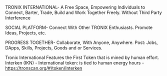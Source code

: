TRONIX INTERNATIONAL-
A Free Space, Empowering Individuals to Connect, Barter, Trade, Build and Work Together Freely.  Without Third Party Interference

SOCIAL PLATFORM-
Connect With Other TRONIX Enthusiasts. Promote Ideas, Projects, etc.

PROGRESS TOGETHER-
Collaborate, With Anyone, Anywhere. Post: Jobs, DApps, Skills, Projects, Goods and or Services.

Tronix International Features the First Token that is mined by human effort. 
Interken (IKN) - International token: is tied to human energy hours - https://tronscan.org/#/token/Interken    
